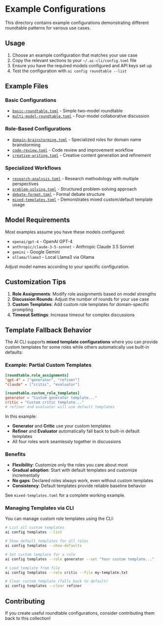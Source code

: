# Example Configurations

This directory contains example configurations demonstrating different roundtable patterns for various use cases.

## Usage

1. Choose an example configuration that matches your use case
2. Copy the relevant sections to your `~/.ai-cli/config.toml` file
3. Ensure you have the required models configured and API keys set up
4. Test the configuration with `ai config roundtable --list`

## Example Files

### Basic Configurations
- [`basic-roundtable.toml`](./basic-roundtable.toml) - Simple two-model roundtable
- [`multi-model-roundtable.toml`](./multi-model-roundtable.toml) - Four-model collaborative discussion

### Role-Based Configurations
- [`domain-brainstorming.toml`](./domain-brainstorming.toml) - Specialized roles for domain name brainstorming
- [`code-review.toml`](./code-review.toml) - Code review and improvement workflow
- [`creative-writing.toml`](./creative-writing.toml) - Creative content generation and refinement

### Specialized Workflows
- [`research-analysis.toml`](./research-analysis.toml) - Research methodology with multiple perspectives
- [`problem-solving.toml`](./problem-solving.toml) - Structured problem-solving approach
- [`debate-format.toml`](./debate-format.toml) - Formal debate structure
- [`mixed-templates.toml`](./mixed-templates.toml) - Demonstrates mixed custom/default template usage

## Model Requirements

Most examples assume you have these models configured:
- `openai/gpt-4` - OpenAI GPT-4
- `anthropic/claude-3-5-sonnet` - Anthropic Claude 3.5 Sonnet
- `gemini` - Google Gemini
- `ollama/llama3` - Local Llama3 via Ollama

Adjust model names according to your specific configuration.

## Customization Tips

1. **Role Assignments**: Modify role assignments based on model strengths
2. **Discussion Rounds**: Adjust the number of rounds for your use case
3. **Custom Templates**: Add custom role templates for domain-specific prompting
4. **Timeout Settings**: Increase timeout for complex discussions

## Template Fallback Behavior

The AI CLI supports **mixed template configurations** where you can provide custom templates for some roles while others automatically use built-in defaults:

### Example: Partial Custom Templates
```toml
[roundtable.role_assignments]
"gpt-4" = ["generator", "refiner"]
"claude" = ["critic", "evaluator"]

[roundtable.custom_role_templates]
generator = "Custom generator template..."
critic = "Custom critic template..."
# refiner and evaluator will use default templates
```

In this example:
- **Generator** and **Critic** use your custom templates
- **Refiner** and **Evaluator** automatically fall back to built-in default templates
- All four roles work seamlessly together in discussions

### Benefits
- **Flexibility**: Customize only the roles you care about most
- **Gradual adoption**: Start with default templates and customize incrementally
- **No gaps**: Declared roles always work, even without custom templates
- **Consistency**: Default templates provide reliable baseline behavior

See `mixed-templates.toml` for a complete working example.

### Managing Templates via CLI

You can manage custom role templates using the CLI:

```bash
# List all custom templates
ai config templates --list

# Show default templates for all roles
ai config templates --show-defaults

# Set custom template for a role
ai config templates --role generator --set "Your custom template..."

# Load template from file
ai config templates --role critic --file my-template.txt

# Clear custom template (falls back to default)
ai config templates --clear refiner
```

## Contributing

If you create useful roundtable configurations, consider contributing them back to this collection!
